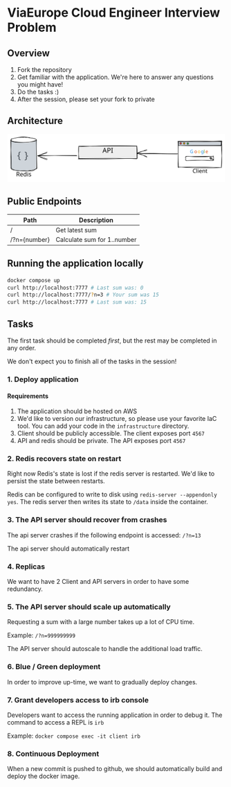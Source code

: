 # ViaEurope Cloud Engineer Interview Problem

## Overview

1. Fork the repository
2. Get familiar with the application. We're here to answer any questions you might have!
3. Do the tasks :) 
4. After the session, please set your fork to private

## Architecture

![Architecture Diagram](/images/architecture.svg)

## Public Endpoints

| Path | Description |
| ---- | ----------- |
| /    | Get latest sum | 
| /?n={number} | Calculate sum for 1..number |

## Running the application locally

```bash
docker compose up
curl http://localhost:7777 # Last sum was: 0
curl http://localhost:7777/?n=3 # Your sum was 15
curl http://localhost:7777 # Last sum was: 15
```

## Tasks

The first task should be completed _first_, but the rest may be completed in any order. 

We don't expect you to finish all of the tasks in the session! 

### 1. Deploy application

#### Requirements

1. The application should be hosted on AWS
1. We'd like to version our infrastructure, so please use your favorite IaC
   tool. You can add your code in the `infrastructure` directory.
1. Client should be publicly accessible. The client exposes port `4567`
1. API and redis should be private. The API exposes port `4567`


### 2. Redis recovers state on restart

Right now Redis's state is lost if the redis server is restarted. We'd like to persist the state between restarts.

Redis can be configured to write to disk using `redis-server --appendonly yes`. The redis server then writes its
state to `/data` inside the container.

### 3. The API server should recover from crashes

The api server crashes if the following endpoint is accessed: `/?n=13`

The api server should automatically restart

### 4. Replicas

We want to have 2 Client and API servers in order to have some redundancy.

### 5. The API server should scale up automatically

Requesting a sum with a large number takes up a lot of CPU time.

Example: `/?n=999999999`

The API server should autoscale to handle the additional load traffic.

### 6. Blue / Green deployment

In order to improve up-time, we want to gradually deploy changes.

### 7. Grant developers access to irb console

Developers want to access the running application in order to debug it. 
The command to access a REPL is `irb`

Example: `docker compose exec -it client irb`

### 8. Continuous Deployment

When a new commit is pushed to github, we should automatically build and deploy
the docker image.
